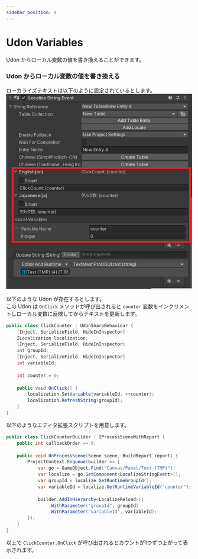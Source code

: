 ```yaml
---
sidebar_position: 4
---
```


# Udon Variables

Udon からローカル変数の値を書き換えることができます。  

### Udon からローカル変数の値を書き換える

ローカライズテキストは以下のように設定されているとします。  
![](img/udon-variables-01.png)

以下のような Udon が存在するとします。  
この Udon は `OnClick` メソッドが呼び出されると `counter` 変数をインクリメントしローカル変数に反映してからテキストを更新します。

```csharp
public class ClickCounter : UdonSharpBehaviour {
    [Inject, SerializeField, HideInInspector]
    ILocalization localization;
    [Inject, SerializeField, HideInInspector]
    int groupId;
    [Inject, SerializeField, HideInInspector]
    int variableId;

    int counter = 0;

    public void OnClick() {
        localization.SetVariable(variableId, ++counter);
        localization.RefreshString(groupId);
    }
}
```

以下のようなエディタ拡張スクリプトを用意します。  

```csharp
public class ClickCounterBuilder : IProcessSceneWithReport {
    public int callbackOrder => 0;

    public void OnProcessScene(Scene scene, BuildReport report) {
        ProjectContext.Enqueue(builder => {
            var go = GameObject.Find("Canvas/Panel/Text (TMP)");
            var localize = go.GetComponent<LocalizeStringEvent>();
            var groupId = localize.GetRuntimeGroupId();
            var variableId = localize.GetRuntimeVariableId("counter");

            builder.AddInHierarchy<LocalizeReload>()
                .WithParameter("groupId", groupId)
                .WithParameter("variableId", variableId);
        });
    }
}
```

以上で `ClickCounter.OnClick` が呼び出されるとカウントが1つずつ上がって表示されます。

<!-- ### ローカライズテキスト変数の値を書き換える

ローカライズテキストは以下のように設定されているとします。  
![](img/udon-variables-02.png)

ローカル変数で "Localized String" 型を使用した場合は以下のような処理が必要です。  
Udon は `Lottery` メソッドが呼び出されると値を書き換えることとします。

```csharp
public class ItemChanger : UdonSharpBehaviour {
    [Inject, SerializeField, HideInInspector]
    ILocalization localization;
    [Inject, SerializeField, HideInInspector]
    int groupId;
    [Inject, SerializeField, HideInInspector]
    int variableId;
    [Inject, SerializeField, HideInInspector]
    int assetIds;

    public void Lottery() {
        localization.SetVariable(variableId, assetIds[Random.Range(0, assetIds.Length)]);
        localization.RefreshString(groupId);
    }
}
```

以下のようなエディタ拡張スクリプトを用意します。  

```csharp
public class ItemChangerBuilder : IProcessSceneWithReport {
    public int callbackOrder => 0;

    public void OnProcessScene(Scene scene, BuildReport report) {
        ProjectContext.Enqueue(builder => {
            var go = GameObject.Find("Canvas/Panel/Text (TMP)");
            var localize = go.GetComponent<LocalizeStringEvent>();
            var groupId = localize.GetRuntimeGroupId();
            var variableId = localize.GetRuntimeVariableId("item");
            var assetIds = new int[] {
                localize.GetRuntimeAssetId(___),
                localize.GetRuntimeAssetId(___),
                localize.GetRuntimeAssetId(___),
            };

            builder.AddInHierarchy<LocalizeReload>()
                .WithParameter("groupId", groupId)
                .WithParameter("variableId", variableId)
                .WithParameter("assetIds", assetIds);
        });
    }
}
```

以上で `Lottery` メソッドが呼び出されるたびに "item" 変数にセットされているローカライズテキストが変更されてテキストも更新されます。 -->
